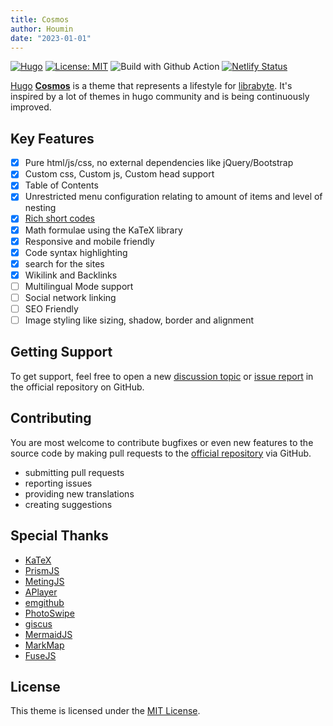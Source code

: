```yaml
---
title: Cosmos
author: Houmin
date: "2023-01-01"
---
```



[![Hugo](https://img.shields.io/badge/hugo-0.109.0-blue.svg)](https://gohugo.io)
[![License: MIT](https://img.shields.io/badge/License-MIT-orange.svg)](LICENSE)
![Build with Github Action](https://github.com/librabyte/hugo-theme-cosmos/workflows/Deploy%20Hugo%20Cosmos/badge.svg)
[![Netlify Status](https://api.netlify.com/api/v1/badges/7a7fcebe-4b37-4a8b-aab7-a0f9aa62d23b/deploy-status)](https://app.netlify.com/sites/hugo-theme-cosmos/deploys)

[Hugo](https://gohugo.io/) [**Cosmos**](https://github.com/librabyte/hugo-theme-cosmos) is a theme that represents a lifestyle for [librabyte](https://github.com/librabyte). It's inspired by a lot of themes in hugo community and is being continuously improved.

## Key Features

- [x] Pure html/js/css, no external dependencies like jQuery/Bootstrap
- [x] Custom css, Custom js, Custom head support
- [x] Table of Contents
- [x] Unrestricted menu configuration relating to amount of items and level of nesting
- [x] [Rich short codes](https://github.com/librabyte/hugo-theme-cosmos/exampleSite/content/docs/shortcodes)
- [x] Math formulae using the KaTeX library
- [x] Responsive and mobile friendly
- [x] Code syntax highlighting
- [x] search for the sites
- [x] Wikilink and Backlinks
- [ ] Multilingual Mode support
- [ ] Social network linking
- [ ] SEO Friendly
- [ ] Image styling like sizing, shadow, border and alignment

## Getting Support

To get support, feel free to open a new [discussion topic](https://github.com/librabyte/hugo-theme-cosmos/discussions) or [issue report](https://github.com/librabyte/hugo-theme-cosmos/issues) in the official repository on GitHub.

## Contributing

You are most welcome to contribute bugfixes or even new features to the source code by making pull requests to the [official repository](https://github.com/librabyte/hugo-theme-cosmos) via GitHub.
- submitting pull requests
- reporting issues
- providing new translations
- creating suggestions

## Special Thanks

- [KaTeX](https://katex.org)
- [PrismJS](https://prismjs.com)
- [MetingJS](https://github.com/metowolf/MetingJS)
- [APlayer](https://github.com/DIYgod/APlayer)
- [emgithub](https://github.com/yusanshi/emgithub)
- [PhotoSwipe](https://photoswipe.com)
- [giscus](https://giscus.app)
- [MermaidJS](https://mermaid.js.org)
- [MarkMap](https://markmap.js.org)
- [FuseJS](https://fusejs.io)

## License

This theme is licensed under the [MIT License](https://en.wikipedia.org/wiki/MIT_License).
